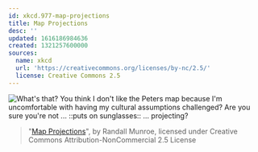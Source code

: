 ```yaml
---
id: xkcd.977-map-projections
title: Map Projections
desc: ''
updated: 1616186984636
created: 1321257600000
sources:
  name: xkcd
  url: 'https://creativecommons.org/licenses/by-nc/2.5/'
  license: Creative Commons 2.5
---
```

![What's that? You think I don't like the Peters map because I'm uncomfortable with having my cultural assumptions challenged?  Are you sure you're not ... ::puts on sunglasses:: ... projecting?](https://imgs.xkcd.com/comics/map_projections.png)
> "[Map Projections](https://xkcd.com/977/)", by Randall Munroe, licensed under Creative Commons Attribution-NonCommercial 2.5 License
